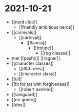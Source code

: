 # 2021-10-21

- [[nerd club]]
  - [[friendly ambitious nerds]]
- [[carnivals]]
  - [[carnival]]
    - [[flancia]]
      - [[troupe]]
        - [[rpg classes]]
- met [[pesho]] [[ragnar]].
- [[character classes]]
  - [[d&d roles]]
  - [[character class]]
- [[ui]]
- [[tit for tat with forgiveness]]
  - [[robert axelrod]]
- [[vanguard]]
- [[mr green]]
- [[dns]]
